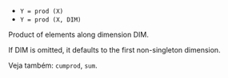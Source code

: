 * `Y = prod (X)`
* `Y = prod (X, DIM)`

Product of elements along dimension DIM.

If DIM is omitted, it defaults to the first non-singleton
dimension.

Veja também: `cumprod`, `sum`.
